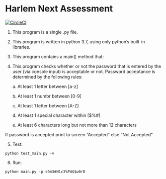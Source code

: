 # Harlem Next Assessment

[![CircleCI](https://circleci.com/gh/edwardmartinsjr/harlemnext-assessment/tree/master.svg?style=shield)](https://circleci.com/gh/edwardmartinsjr/harlemnext-assessment/tree/master)

1. This program is a single .py file.

2. This program is written in python 3.7, using only python’s built-in libraries.

3. This program contains a main() method that:

4. This program checks whether or not the password that is entered by the user (via console input) is acceptable or not.  Password acceptance is determined by the following rules:

    a. At least 1 letter between [a-z]

    b. At least 1 numbr between [0-9]

    c. At least 1 letter between [A-Z]

    d. At least 1 special character within [$%#]
    
    e. At least 6 characters long but not more than 12 characters

If password is accepted print to screen “Accepted” else “Not Accepted”

5. Test:
```
python test_main.py -v
```

6. Run:
```
python main.py -p s0m3#N1c3%P4$$w0rD
```
